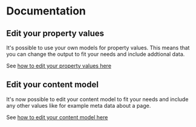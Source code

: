 # Documentation

## Edit your property values
It's possible to use your own models for property values. This means that you can change the output to fit your needs and include addtional data.

See [how to edit your property values here](propertyValues/editPropertyValues.md)

## Edit your content model
It's now possible to edit your content model to fit your needs and include any other values like for example meta data about a page.

See [how to edit your content model here](contentModels/editContentModels.md)